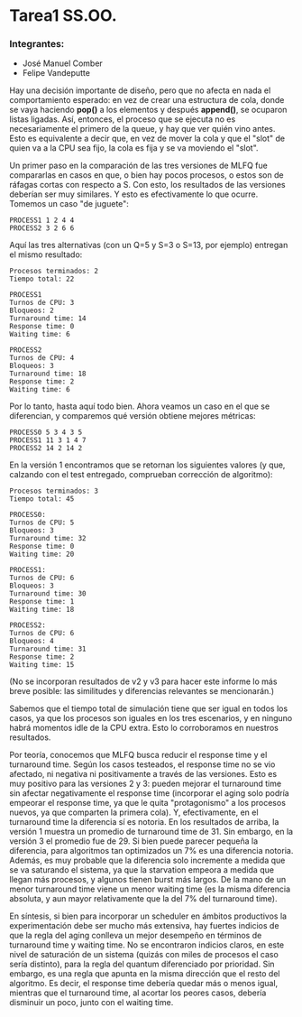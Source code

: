 # Tarea1 SS.OO.

### Integrantes:
- José Manuel Comber
- Felipe Vandeputte

Hay una decisión importante de diseño, pero que no afecta en nada el comportamiento esperado: en vez de crear una estructura de cola, donde se vaya haciendo **pop()** a los elementos y después **append()**, se ocuparon listas ligadas. 
Así, entonces, el proceso que se ejecuta no es necesariamente el primero de la queue, y hay que ver quién vino antes. Esto es equivalente a decir que, en vez de mover la cola y que el "slot" de quien va a la CPU sea fijo, la cola es fija y se va moviendo el "slot".

Un primer paso en la comparación de las tres versiones de MLFQ fue compararlas en casos en que, o bien hay pocos procesos, o estos son de ráfagas cortas con respecto a S. Con esto, los resultados de las versiones deberían ser muy similares.
Y esto es efectivamente lo que ocurre. Tomemos un caso "de juguete": 


```
PROCESS1 1 2 4 4
PROCESS2 3 2 6 6
```

Aquí las tres alternativas (con un Q=5 y S=3 o S=13, por ejemplo) entregan el mismo resultado:

```
Procesos terminados: 2
Tiempo total: 22

PROCESS1
Turnos de CPU: 3
Bloqueos: 2
Turnaround time: 14
Response time: 0
Waiting time: 6

PROCESS2
Turnos de CPU: 4
Bloqueos: 3
Turnaround time: 18
Response time: 2
Waiting time: 6
```

Por lo tanto, hasta aquí todo bien. Ahora veamos un caso en el que se diferencian, y comparemos qué versión obtiene mejores métricas:

```
PROCESS0 5 3 4 3 5
PROCESS1 11 3 1 4 7
PROCESS2 14 2 14 2
```

En la versión 1 encontramos que se retornan los siguientes valores (y que, calzando con el test entregado, comprueban corrección de algoritmo):

```
Procesos terminados: 3
Tiempo total: 45

PROCESS0:
Turnos de CPU: 5
Bloqueos: 3
Turnaround time: 32
Response time: 0
Waiting time: 20

PROCESS1:
Turnos de CPU: 6
Bloqueos: 3
Turnaround time: 30
Response time: 1
Waiting time: 18

PROCESS2:
Turnos de CPU: 6
Bloqueos: 4
Turnaround time: 31
Response time: 2
Waiting time: 15
```


(No se incorporan resultados de v2 y v3 para hacer este informe lo más breve posible: las similitudes y diferencias relevantes se mencionarán.)

Sabemos que el tiempo total de simulación tiene que ser igual en todos los casos, ya que los procesos son iguales en los tres escenarios, y en ninguno habrá momentos idle de la CPU extra. Esto lo corroboramos en nuestros resultados.

Por teoría, conocemos que MLFQ busca reducir el response time y el turnaround time. Según los casos testeados, el response time no se vio afectado, ni negativa ni positivamente a través de las versiones. Esto es muy positivo para las versiones 2 y 3: pueden mejorar el turnaround time sin afectar negativamente el response time (incorporar el aging solo podría empeorar el response time, ya que le quita "protagonismo" a los procesos nuevos, ya que comparten la primera cola). Y, efectivamente, en el turnaround time la diferencia sí es notoria. En los resultados de arriba, la versión 1 muestra un promedio de turnaround time de 31. Sin embargo, en la versión 3 el promedio fue de 29. Si bien puede parecer pequeña la diferencia, para algoritmos tan optimizados un 7% es una diferencia notoria. Además, es muy probable que la diferencia solo incremente a medida que se va saturando el sistema, ya que la starvation empeora a medida que llegan más procesos, y algunos tienen burst más largos. De la mano de un menor turnaround time viene un menor waiting time (es la misma diferencia absoluta, y aun mayor relativamente que la del 7% del turnaround time).

En síntesis, si bien para incorporar un scheduler en ámbitos productivos la experimentación debe ser mucho más extensiva, hay fuertes indicios de que la regla del aging conlleva un mejor desempeño en términos de turnaround time y waiting time. No se encontraron indicios claros, en este nivel de saturación de un sistema (quizás con miles de procesos el caso sería distinto), para la regla del quantum diferenciado por prioridad. Sin embargo, es una regla que apunta en la misma dirección que el resto del algoritmo. Es decir, el response time debería quedar más o menos igual, mientras que el turnaround time, al acortar los peores casos, debería disminuir un poco, junto con el waiting time.

